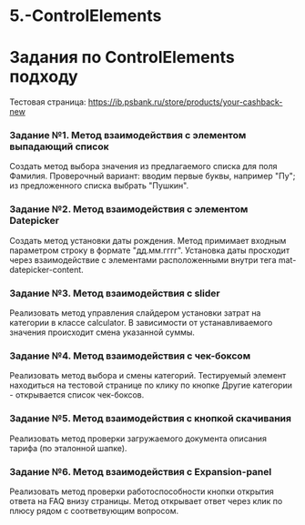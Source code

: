 # 5.-ControlElements
# Задания по ControlElements подходу

Тестовая страница:  https://ib.psbank.ru/store/products/your-cashback-new 

### Задание №1. Метод взаимодействия с элементом выпадающий список
Создать метод выбора значения из предлагаемого списка для поля Фамилия.
Проверочный вариант: вводим первые буквы, например "Пу"; из предложенного списка выбрать "Пушкин".


### Задание №2. Метод взаимодействия с элементом Datepicker
Создать метод установки даты рождения. 
Метод примимает входным параметром строку в формате "дд.мм.гггг".
Установка даты просходит через взаимодействие с элементами расположенными внутри тега mat-datepicker-content.


### Задание №3. Метод взаимодействия с slider
Реализовать метод управления слайдером установки затрат на категории в классе calculator.
В зависимости от устанавливаемого значения происходит смена указанной суммы.

### Задание №4. Метод взаимодействия с чек-боксом
Реализовать метод выбора и смены категорий. 
Тестируемый элемент находиться на тестовой странице по клику по кнопке Другие категории - открывается список чек-боксов.

### Задание №5. Метод взаимодействия с кнопкой скачивания
Реализовать метод проверки загружаемого документа описания тарифа (по эталонной шапке).


### Задание №6. Метод взаимодействия с Expansion-panel
Реализовать метод проверки работоспособности кнопки открытия ответа на FAQ внизу страницы.
Метод открывает ответ через клик по плюсу рядом с соответвующим вопросом.

